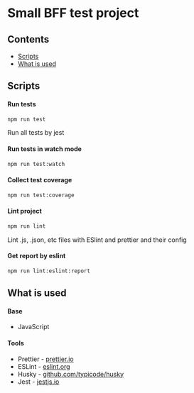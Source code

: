 # Small BFF test project

## Contents

- [Scripts](#scripts)
- [What is used](#what-is-used)

## Scripts

#### Run tests

```sh
npm run test
```

Run all tests by jest

#### Run tests in watch mode

```sh
npm run test:watch
```

#### Collect test coverage

```sh
npm run test:coverage
```

#### Lint project

```sh
npm run lint
```

Lint .js, .json, etc files with ESlint and prettier and their config

#### Get report by eslint

```sh
npm run lint:eslint:report
```

## What is used

#### Base

- JavaScript

#### Tools

- Prettier - [prettier.io](https://prettier.io/)
- ESLint - [eslint.org](https://eslint.org/)
- Husky - [github.com/typicode/husky](https://github.com/typicode/husky)
- Jest - [jestjs.io](https://jestjs.io/)

